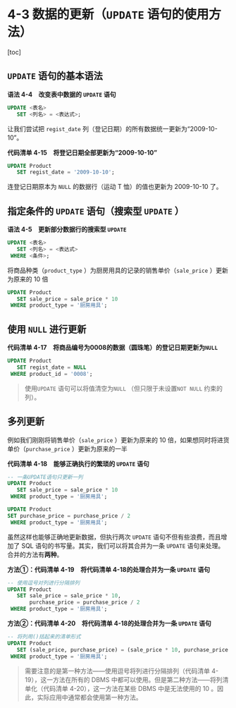# 4-3 数据的更新（`UPDATE` 语句的使用方法）

[toc]

## `UPDATE` 语句的基本语法

**语法 4-4　改变表中数据的 `UPDATE` 语句**

```sql
UPDATE <表名>
   SET <列名> = <表达式>;
```

让我们尝试把 `regist_date` 列（登记日期）的所有数据统一更新为“2009-10-10”。

**代码清单 4-15　将登记日期全部更新为“2009-10-10”**

```sql
UPDATE Product
   SET regist_date = '2009-10-10';
```

连登记日期原本为 `NULL` 的数据行（运动 T 恤）的值也更新为 2009-10-10 了。

## 指定条件的 `UPDATE` 语句（搜索型 `UPDATE` ）

**语法 4-5　更新部分数据行的搜索型 `UPDATE`**

```sql
UPDATE <表名>
   SET <列名> = <表达式>
 WHERE <条件>;
```

将商品种类（`product_type` ）为厨房用具的记录的销售单价（`sale_price` ）更新为原来的 10 倍

```sql
UPDATE Product
   SET sale_price = sale_price * 10
 WHERE product_type = '厨房用具';
```

## 使用 `NULL` 进行更新

**代码清单 4-17　将商品编号为0008的数据（圆珠笔）的登记日期更新为`NULL`**

```sql
UPDATE Product
   SET regist_date = NULL
 WHERE product_id = '0008';
```

> 使用`UPDATE` 语句可以将值清空为`NULL` （但只限于未设置`NOT NULL` 约束的列）。

## 多列更新

例如我们刚刚将销售单价（`sale_price` ）更新为原来的 10 倍，如果想同时将进货单价（`purchase_price` ）更新为原来的一半

**代码清单 4-18　能够正确执行的繁琐的 `UPDATE` 语句**

```sql
-- 一条UPDATE语句只更新一列
UPDATE Product
   SET sale_price = sale_price * 10
 WHERE product_type = '厨房用具';

UPDATE Product
SET purchase_price = purchase_price / 2
 WHERE product_type = '厨房用具';
```

虽然这样也能够正确地更新数据，但执行两次 `UPDATE` 语句不但有些浪费，而且增加了 SQL 语句的书写量。其实，我们可以将其合并为一条 `UPDATE` 语句来处理。合并的方法有**两种**。

**方法①：代码清单 4-19　将代码清单 4-18的处理合并为一条 `UPDATE` 语句**

```sql
-- 使用逗号对列进行分隔排列
UPDATE Product
   SET sale_price = sale_price * 10,
       purchase_price = purchase_price / 2
 WHERE product_type = '厨房用具';
```

**方法②：代码清单 4-20　将代码清单 4-18的处理合并为一条 `UPDATE` 语句**

```sql
-- 将列用()括起来的清单形式
UPDATE Product
   SET (sale_price, purchase_price) = (sale_price * 10, purchase_price / 2)
 WHERE product_type = '厨房用具';
```

> 需要注意的是第一种方法——使用逗号将列进行分隔排列（代码清单 4-19），这一方法在所有的 DBMS 中都可以使用。但是第二种方法——将列清单化（代码清单 4-20），这一方法在某些 DBMS 中是无法使用的 10 。因此，实际应用中通常都会使用第一种方法。